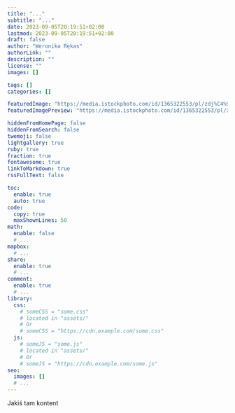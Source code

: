 ```yaml
---
title: "..."
subtitle: "..."
date: 2023-09-05T20:19:51+02:00
lastmod: 2023-09-05T20:19:51+02:00
draft: false 
author: "Weronika Rękas"
authorLink: ""
description: ""
license: ""
images: []

tags: []
categories: []

featuredImage: "https://media.istockphoto.com/id/1365322553/pl/zdj%C4%99cie/sesja-terapeutyczna-dla-nastolatk%C3%B3w-z-bliska.jpg?s=612x612&w=0&k=20&c=h-Wtn6GcAHh7lbAWUs8fp4iOHGz3OdvvQ_uWqbdCNCk=" 
featuredImagePreview: "https://media.istockphoto.com/id/1365322553/pl/zdj%C4%99cie/sesja-terapeutyczna-dla-nastolatk%C3%B3w-z-bliska.jpg?s=612x612&w=0&k=20&c=h-Wtn6GcAHh7lbAWUs8fp4iOHGz3OdvvQ_uWqbdCNCk="

hiddenFromHomePage: false
hiddenFromSearch: false
twemoji: false
lightgallery: true
ruby: true
fraction: true
fontawesome: true
linkToMarkdown: true
rssFullText: false

toc:
  enable: true
  auto: true
code:
  copy: true
  maxShownLines: 50
math:
  enable: false
  # ...
mapbox:
  # ...
share:
  enable: true
  # ...
comment:
  enable: true
  # ...
library:
  css:
    # someCSS = "some.css"
    # located in "assets/"
    # Or
    # someCSS = "https://cdn.example.com/some.css"
  js:
    # someJS = "some.js"
    # located in "assets/"
    # Or
    # someJS = "https://cdn.example.com/some.js"
seo:
  images: []
  # ...
---
```


<!--more-->
Jakiś tam kontent
